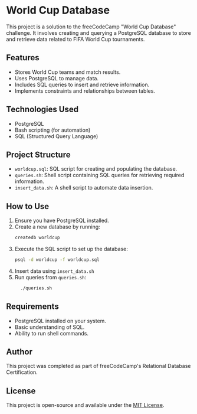 # World Cup Database

This project is a solution to the freeCodeCamp "World Cup Database" challenge. It involves creating and querying a PostgreSQL database to store and retrieve data related to FIFA World Cup tournaments.

## Features
- Stores World Cup teams and match results.
- Uses PostgreSQL to manage data.
- Includes SQL queries to insert and retrieve information.
- Implements constraints and relationships between tables.

## Technologies Used
- PostgreSQL
- Bash scripting (for automation)
- SQL (Structured Query Language)

## Project Structure
- `worldcup.sql`: SQL script for creating and populating the database.
- `queries.sh`: Shell script containing SQL queries for retrieving required information.
- `insert_data.sh`: A shell script to automate data insertion.

## How to Use
1. Ensure you have PostgreSQL installed.
2. Create a new database by running:
   ```sh
   createdb worldcup
   ```
3. Execute the SQL script to set up the database:
   ```sh
   psql -d worldcup -f worldcup.sql
   ```
4. Insert data using `insert_data.sh`
5. Run queries from `queries.sh`:
   ```sh
     ./queries.sh
   ```

## Requirements
- PostgreSQL installed on your system.
- Basic understanding of SQL.
- Ability to run shell commands.

## Author
This project was completed as part of freeCodeCamp's Relational Database Certification.

## License
This project is open-source and available under the [MIT License](LICENSE).
